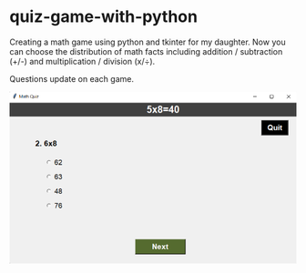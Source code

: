 # quiz-game-with-python
Creating a math game using python and tkinter for my daughter. Now you can choose the distribution of math facts including addition / subtraction (+/-) and multiplication / division (x/÷).

Questions update on each game.

![Screenshot](data/screenshot.png)